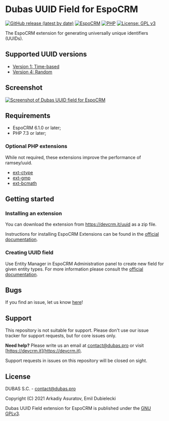 # Dubas UUID Field for EspoCRM

[![GitHub release (latest by date)](https://img.shields.io/github/v/release/dubas-pro/ext-uuid-field)](https://devcrm.it/uuid)
[![EspoCRM](https://img.shields.io/badge/espocrm-%3E%3D6.1.0-blue)](#dubas-uuid-field-for-espocrm)
[![PHP](https://img.shields.io/badge/php-%3E%3D7.3-blue)](#dubas-uuid-field-for-espocrm)
[![License: GPL v3](https://img.shields.io/badge/License-GPLv3-blue.svg)](https://www.gnu.org/licenses/gpl-3.0)

The EspoCRM extension for generating universally unique identifiers (UUIDs).

## Supported UUID versions

- [Version 1: Time-based](https://uuid.ramsey.dev/en/latest/rfc4122/version1.html#rfc4122-version1)
- [Version 4: Random](https://uuid.ramsey.dev/en/latest/rfc4122/version4.html#rfc4122-version4)

## Screenshot

[![Screenshot of Dubas UUID field for EspoCRM](https://devcrm.it/files/2020-12-13_01-20-31_6df171-uF-779948_65b07ac0379e20.png)](#screenshot)

## Requirements

- EspoCRM 6.1.0 or later;
- PHP 7.3 or later;

### Optional PHP extensions

While not required, these extensions improve the performance of ramsey/uuid.

- [ext-ctype](https://www.php.net/manual/en/book.ctype.php)
- [ext-gmp](https://www.php.net/manual/en/book.gmp.php)
- [ext-bcmath](https://www.php.net/manual/en/book.bc.php)

## Getting started

### Installing an extension

You can download the extension from https://devcrm.it/uuid as a zip file.

Instructions for installing EspoCRM Extensions can be found in the [official documentation](https://docs.espocrm.com/administration/extensions/#installing).

### Creating UUID field

Use Entity Manager in EspoCRM Administration panel to create new field for given entity types. For more information please consult the [official documentation](https://docs.espocrm.com/administration/entity-manager/).

## Bugs

If you find an issue, let us know [here](https://github.com/dubas-pro/ext-uuid-field/issues/new)!

## Support

This repository is not suitable for support. Please don't use our issue tracker for support requests, but for core issues only.

**Need help?** Please write us an email at <a href="mailto:contact@dubas.pro">contact@dubas.pro</a> or visit [https://devcrm.it](https://devcrm.it).

Support requests in issues on this repository will be closed on sight.

## License

DUBAS S.C. - contact@dubas.pro

Copyright (C) 2021 Arkadiy Asuratov, Emil Dubielecki

Dubas UUID Field extension for EspoCRM is published under the [GNU GPLv3](https://www.gnu.org/licenses/gpl-3.0.html).
